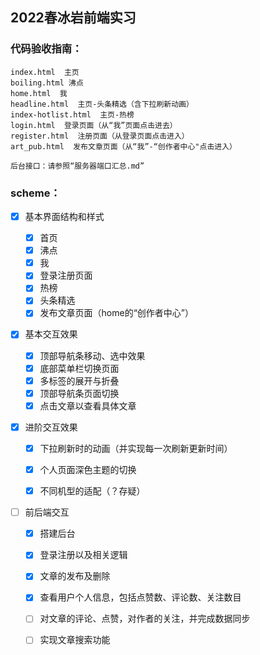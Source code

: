 ## 2022春冰岩前端实习

### 代码验收指南：

```
index.html  主页
boiling.html 沸点
home.html  我
headline.html  主页-头条精选（含下拉刷新动画）
index-hotlist.html  主页-热榜
login.html  登录页面（从“我”页面点击进去）
register.html  注册页面（从登录页面点击进入）
art_pub.html  发布文章页面（从“我”-“创作者中心"点击进入）

后台接口：请参照“服务器端口汇总.md”
```

### scheme：

- [x] 基本界面结构和样式

  - [x] 首页
  - [x] 沸点
  - [x] 我
  - [x] 登录注册页面
  - [x] 热榜
  - [x] 头条精选
  - [x] 发布文章页面（home的“创作者中心”）

- [x] 基本交互效果

  - [x] 顶部导航条移动、选中效果
  - [x] 底部菜单栏切换页面
  - [x] 多标签的展开与折叠
  - [x] 顶部导航条页面切换
  - [x] 点击文章以查看具体文章

- [x] 进阶交互效果

  - [x] 下拉刷新时的动画（并实现每一次刷新更新时间）

  - [x] 个人页面深色主题的切换

  - [x] 不同机型的适配（？存疑）

- [ ] 前后端交互

  - [x] 搭建后台
  - [x] 登录注册以及相关逻辑
  - [x] 文章的发布及删除
  - [x] 查看用户个人信息，包括点赞数、评论数、关注数目
  - [ ] 对文章的评论、点赞，对作者的关注，并完成数据同步
  - [ ] 实现文章搜索功能

